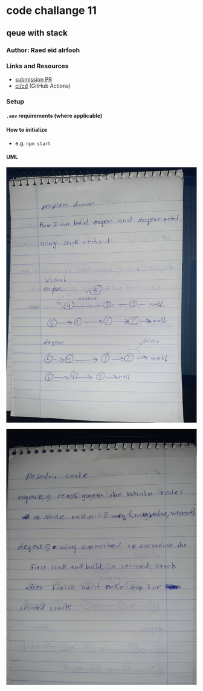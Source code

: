 # code challange 11

## qeue with stack

### Author: Raed eid alrfooh

### Links and Resources

- [submission PR](https://github.com/raed-401-advanced-javascript/data-structures-and-algorithms/pull/10)
- [ci/cd](https://github.com/raed-401-advanced-javascript/data-structures-and-algorithms/pull/10/checks?check_run_id=422283726) (GitHub Actions)

### Setup

#### `.env` requirements (where applicable)


#### How to initialize

- e.g. `npm start`


#### UML

![white borad](/assets/84214602_260333584948631_1880206222557184000_n.jpg)

![white borad](/assets/84761296_169866214307723_5082607668942602240_n.jpg)